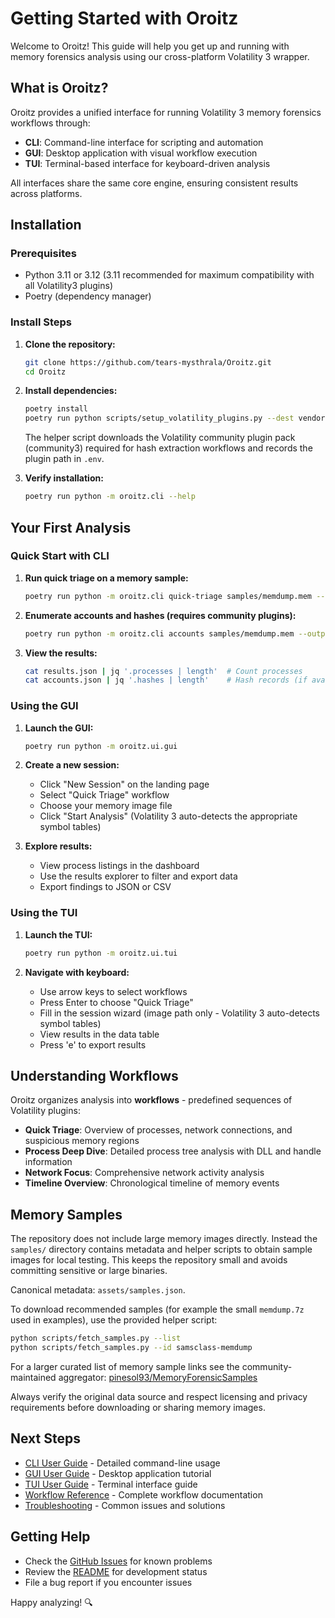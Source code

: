 # Getting Started with Oroitz

Welcome to Oroitz! This guide will help you get up and running with memory forensics analysis using our cross-platform Volatility 3 wrapper.

## What is Oroitz?

Oroitz provides a unified interface for running Volatility 3 memory forensics workflows through:

- **CLI**: Command-line interface for scripting and automation
- **GUI**: Desktop application with visual workflow execution
- **TUI**: Terminal-based interface for keyboard-driven analysis

All interfaces share the same core engine, ensuring consistent results across platforms.

## Installation

### Prerequisites

- Python 3.11 or 3.12 (3.11 recommended for maximum compatibility with all Volatility3 plugins)
- Poetry (dependency manager)

### Install Steps

1. **Clone the repository:**

   ```bash
   git clone https://github.com/tears-mysthrala/Oroitz.git
   cd Oroitz
   ```

2. **Install dependencies:**

   ```bash
   poetry install
   poetry run python scripts/setup_volatility_plugins.py --dest vendor/volatility_plugins --update-env
   ```

   The helper script downloads the Volatility community plugin pack (community3) required for hash extraction workflows and records the plugin path in `.env`.

3. **Verify installation:**

   ```bash
   poetry run python -m oroitz.cli --help
   ```

## Your First Analysis

### Quick Start with CLI

1. **Run quick triage on a memory sample:**

   ```bash
   poetry run python -m oroitz.cli quick-triage samples/memdump.mem --output results.json
   ```

2. **Enumerate accounts and hashes (requires community plugins):**

   ```bash
   poetry run python -m oroitz.cli accounts samples/memdump.mem --output accounts.json
   ```

3. **View the results:**

   ```bash
   cat results.json | jq '.processes | length'  # Count processes
   cat accounts.json | jq '.hashes | length'    # Hash records (if available)
   ```

### Using the GUI

1. **Launch the GUI:**

   ```bash
   poetry run python -m oroitz.ui.gui
   ```

2. **Create a new session:**
   - Click "New Session" on the landing page
   - Select "Quick Triage" workflow
   - Choose your memory image file
   - Click "Start Analysis" (Volatility 3 auto-detects the appropriate symbol tables)

3. **Explore results:**
   - View process listings in the dashboard
   - Use the results explorer to filter and export data
   - Export findings to JSON or CSV

### Using the TUI

1. **Launch the TUI:**

   ```bash
   poetry run python -m oroitz.ui.tui
   ```

2. **Navigate with keyboard:**
   - Use arrow keys to select workflows
   - Press Enter to choose "Quick Triage"
   - Fill in the session wizard (image path only - Volatility 3 auto-detects symbol tables)
   - View results in the data table
   - Press 'e' to export results

## Understanding Workflows

Oroitz organizes analysis into **workflows** - predefined sequences of Volatility plugins:

- **Quick Triage**: Overview of processes, network connections, and suspicious memory regions
- **Process Deep Dive**: Detailed process tree analysis with DLL and handle information
- **Network Focus**: Comprehensive network activity analysis
- **Timeline Overview**: Chronological timeline of memory events

## Memory Samples

The repository does not include large memory images directly. Instead the
`samples/` directory contains metadata and helper scripts to obtain sample
images for local testing. This keeps the repository small and avoids
committing sensitive or large binaries.

Canonical metadata: `assets/samples.json`.

To download recommended samples (for example the small `memdump.7z` used in
examples), use the provided helper script:

```bash
python scripts/fetch_samples.py --list
python scripts/fetch_samples.py --id samsclass-memdump
```

For a larger curated list of memory sample links see the community-maintained
aggregator: [pinesol93/MemoryForensicSamples](https://github.com/pinesol93/MemoryForensicSamples)

Always verify the original data source and respect licensing and privacy
requirements before downloading or sharing memory images.

## Next Steps

- [CLI User Guide](cli-guide.md) - Detailed command-line usage
- [GUI User Guide](gui-guide.md) - Desktop application tutorial
- [TUI User Guide](tui-guide.md) - Terminal interface guide
- [Workflow Reference](workflow-reference.md) - Complete workflow documentation
- [Troubleshooting](troubleshooting.md) - Common issues and solutions

## Getting Help

- Check the [GitHub Issues](https://github.com/tears-mysthrala/Oroitz/issues) for known problems
- Review the [README](../README.md) for development status
- File a bug report if you encounter issues

Happy analyzing! 🔍
